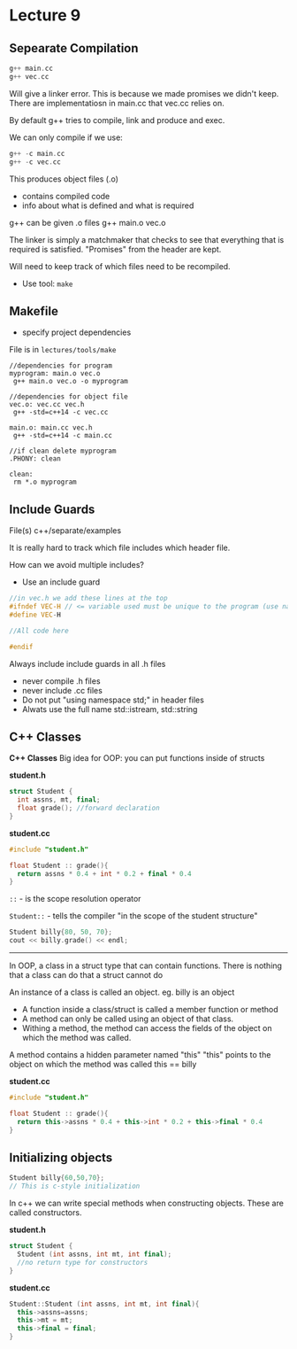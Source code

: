 # Lecture 9

## Sepearate Compilation

```c++
g++ main.cc
g++ vec.cc
```

Will give a linker error. This is because we made promises we didn't keep. There are implementatiosn in main.cc that vec.cc relies on.

By default g++ tries to compile, link and produce and exec.

We can only compile if we use:

```c++
g++ -c main.cc
g++ -c vec.cc
```

This produces object files (.o)
- contains compiled code
- info about what is defined and what is required

g++ can be given .o files
g++ main.o vec.o

The linker is simply a matchmaker that checks to see that everything that is required is satisfied. "Promises" from the header are kept.

Will need to keep track of which files need to be recompiled.
- Use tool: `make`

## Makefile

- specify project dependencies

File is in `lectures/tools/make`

```
//dependencies for program
myprogram: main.o vec.o
 g++ main.o vec.o -o myprogram

//dependencies for object file
vec.o: vec.cc vec.h
 g++ -std=c++14 -c vec.cc

main.o: main.cc vec.h
 g++ -std=c++14 -c main.cc

//if clean delete myprogram
.PHONY: clean

clean:
 rm *.o myprogram
```

## Include Guards
File(s) c++/separate/examples

It is really hard to track which file includes which header file.

How can we avoid multiple includes?
- Use an include guard

```c++
//in vec.h we add these lines at the top
#ifndef VEC-H // <= variable used must be unique to the program (use name of file)
#define VEC-H

//All code here

#endif
```
Always include include guards in all .h files

- never compile .h files
- never include .cc files
- Do not put "using namespace std;" in header files
- Alwats use the full name std::istream, std::string

## C++ Classes

**C++ Classes**
Big idea for OOP: you can put functions inside of structs

**student.h**
```c++
struct Student {
  int assns, mt, final;
  float grade(); //forward declaration
}
```

**student.cc**
```c++
#include "student.h"

float Student :: grade(){
  return assns * 0.4 + int * 0.2 + final * 0.4
}
```

`::` - is the scope resolution operator

`Student::` - tells the compiler "in the scope of the student structure"

```c++
Student billy{80, 50, 70};
cout << billy.grade() << endl;
```

---

In OOP, a class in a struct type that can contain functions.
There is nothing that a class can do that a struct cannot do

An instance of a class is called an object.
eg. billy is an object

- A function inside a class/struct is called a member function or method
- A method can only be called using an object of that class.
- Withing a method, the method can access the fields of the object on which the method was called.

A method contains a hidden parameter named "this"
"this" points to the object on which the method was called
this == billy

**student.cc**
```c++
#include "student.h"

float Student :: grade(){
  return this->assns * 0.4 + this->int * 0.2 + this->final * 0.4
}
```
## Initializing objects

```c++
Student billy{60,50,70};
// This is c-style initialization
```
In c++ we can write special methods when constructing objects. These are called constructors.

**student.h**
```c++
struct Student {
  Student (int assns, int mt, int final);
  //no return type for constructors
}
```

**student.cc**
```c++
Student::Student (int assns, int mt, int final){
  this->assns=assns;
  this->mt = mt;
  this->final = final;
}
```
